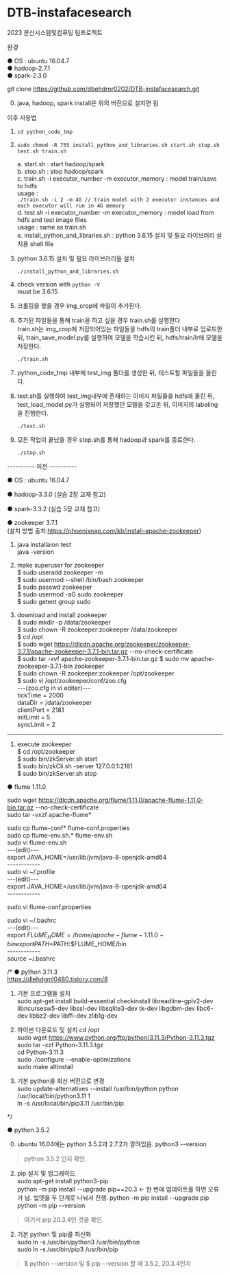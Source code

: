 # DTB-instafacesearch
2023 분산시스템및컴퓨팅 팀프로젝트

환경

● OS : ubuntu 16.04.7  
● hadoop-2.7.1  
● spark-2.3.0  

git clone https://github.com/dbehdrnr0202/DTB-instafacesearch.git  

0. java, hadoop, spark install은 위의 버전으로 설치면 됨  

이후 사용법  

1. 
	```
    cd python_code_tmp
	```    

2. 
   	```
   	sudo chmod -R 755 install_python_and_libraries.sh start.sh stop.sh test.sh train.sh
   	```    
    a. start.sh : start hadoop/spark  
    b. stop.sh : stop hadoop/spark  
    c. train.sh -i executor_number -m executor_memory : model train/save to hdfs  
   		usage :  
		```
		./train.sh -i 2 -m 4G // train model with 2 executor instances and each executor will run in 4G memory
		```  
    d. test.sh -i executor_number -m executor_memory : model load from hdfs and test image files  
		usage : same as train.sh  
    e. install_python_and_libraries.sh : python 3.6.15 설치 및 필요 라이브러리 설치용 shell file    

3.  python 3.6.15 설치 및 필요 라이브러리들 설치
	```
   	./install_python_and_libraries.sh
   	```  

4. check version with ```python -V```  
    must be 3.6.15    

5.  크롤링을 했을 경우 img_crop에 파일이 추가된다.  

6.  추가된 파일들을 통해 train을 하고 싶을 경우 train.sh를 실행한다  
	train.sh는 img_crop에 저장되어있는 파일들을 hdfs의 train폴더 내부로 업로드한 뒤, train_save_model.py를 실행하여 모델을 학습시킨 뒤, hdfs/train/lr에 모델을 저장한다.
   	```
   	./train.sh
   	```    

7. python_code_tmp 내부에 test_img 폴더를 생성한 뒤, 테스트할 파일들을 올린다.  

8.  test.sh를 실행하여 test_img내부에 존재하는 이미지 파일들을 hdfs에 올린 뒤, test_load_model.py가 실행되어 저장했던 모델을 갖고온 뒤, 이미지의 labeling을 진행한다.
   	```
   	./test.sh
   	```    

9. 모든 작업이 끝났을 경우 stop.sh를 통해 hadoop과 spark를 종료한다.
    ```
   	./stop.sh
   	```    
----------  이전 ----------  




● OS : ubuntu 16.04.7

● hadoop-3.3.0
(실습 2장 교재 참고)

● spark-3.3.2
(실습 5장 교재 참고)

● zookeeper 3.7.1  
(설치 방법 출처:https://phoenixnap.com/kb/install-apache-zookeeper)

1. java installaion test  
java -version

1. make superuser for zookeeper  
$ sudo useradd zookeeper -m  
$ sudo usermod --shell /bin/bash zookeeper  
$ sudo passwd zookeeper  
$ sudo usermod -aG sudo zookeeper  
$ sudo getent group sudo  

1. download and install zookeeper  
$ sudo mkdir -p /data/zookeeper  
$ sudo chown -R zookeeper:zookeeper /data/zookeeper  
$ cd /opt  
$ sudo wget https://dlcdn.apache.org/zookeeper/zookeeper-3.7.1/apache-zookeeper-3.7.1-bin.tar.gz --no-check-certificate  
$ sudo tar -xvf apache-zookeeper-3.7.1-bin.tar.gz 
$ sudo mv apache-zookeeper-3.7.1-bin zookeeper  
$ sudo chown -R zookeeper:zookeeper /opt/zookeeper  
$ sudo vi /opt/zookeeper/conf/zoo.cfg  
---(zoo.cfg in vi editer)---  
tickTime = 2000  
dataDir = /data/zookeeper  
clientPort = 2181  
initLimit = 5  
syncLimit = 2  
----------  

1. execute zookeeper  
$ cd /opt/zookeeper  
$ sudo bin/zkServer.sh start  
$ sudo bin/zkCli.sh -server 127.0.0.1:2181  
$ sudo bin/zkServer.sh stop  

● flume 1.11.0  

sudo wget https://dlcdn.apache.org/flume/1.11.0/apache-flume-1.11.0-bin.tar.gz --no-check-certificate  
sudo tar -vxzf apache-flume*  

sudo cp flume-conf* flume-conf.properties  
sudo cp flume-env.sh.* flume-env.sh  
sudo vi flume-env.sh  
	---(edit)---  
	export JAVA_HOME=/usr/lib/jvm/java-8-openjdk-amd64  
	------------  
sudo vi ~/.profile  
	---(edit)---  
	export JAVA_HOME=/usr/lib/jvm/java-8-openjdk-amd64  
	------------  

sudo vi flume-conf.properties  

sudo vi ~/.bashrc  
	---(edit)---  
	export $FLUME_HOME=/home/apache-flume-1.11.0-bin  
	export PATH=$PATH:$FLUME_HOME/bin  
	------------  
source ~/.bashrc  

/*
● python 3.11.3  
https://dlehdgml0480.tistory.com/8  

1. 기본 프로그램들 설치  
sudo apt-get install build-essential checkinstall libreadline-gplv2-dev libncursesw5-dev libssl-dev libsqlite3-dev tk-dev libgdbm-dev libc6-dev libbz2-dev libffi-dev zlib1g-dev  

2.  파이썬 다운로드 및 설치
cd /opt  
sudo wget https://www.python.org/ftp/python/3.11.3/Python-3.11.3.tgz  
sudo tar -xzf Python-3.11.3.tgz  
cd Python-3.11.3  
sudo ./configure --enable-optimizations  
sudo make altinstall  

3. 기본 python을 최신 버전으로 변경  
sudo update-alternatives --install /usr/bin/python python /usr/local/bin/python3.11 1  
ln -s /usr/local/bin/pip3.11 /usr/bin/pip  

*/

● python 3.5.2  

0. ubuntu 16.04에는 python 3.5.2과 2.7.2가 깔려있음.
python3 --version
> python 3.5.2 인지 확인.  

2. pip 설치 및 업그레이드  
sudo apt-get install python3-pip  
python -m pip install --upgrade pip==20.3  <- 한 번에 업데이트를 하면 오류가 남. 업뎃을 두 단계로 나눠서 진행.
python -m pip install --upgrade pip  
python -m pip --version  
> 여기서 pip 20.3.4인 것을 확인.  

2. 기본 python 및 pip를 최신화  
sudo ln -s /usr/bin/python3 /usr/bin/python  
sudo ln -s /usr/bin/pip3 /usr/bin/pip  
> $ python --version 및 $ pip --version 할 때 3.5.2, 20.3.4인지 
